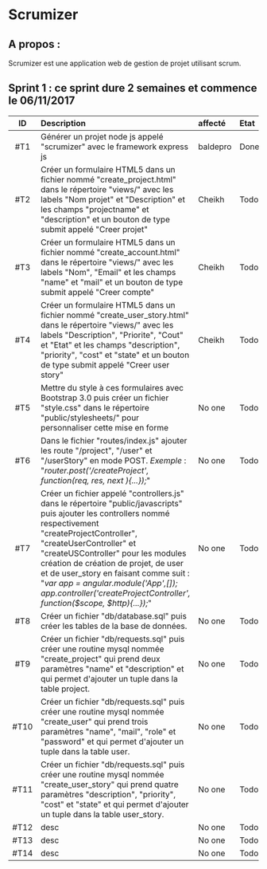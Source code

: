 Scrumizer
=========

A propos :
----------

Scrumizer est une application web de gestion de projet utilisant scrum.

Sprint 1 : ce sprint dure 2 semaines et commence le 06/11/2017
---------


|ID |Description|affecté|Etat|
|:-:|:----------|:---|:---|
|#T1|Générer un projet node js appelé "scrumizer" avec le framework express js |baldepro|Done|
|#T2|Créer un formulaire HTML5 dans un fichier nommé "create_project.html" dans le répertoire "views/" avec les labels "Nom projet" et "Description" et les champs "projectname" et "description" et un bouton de type submit appelé "Creer projet" |Cheikh|Todo|
|#T3|Créer un formulaire HTML5 dans un fichier nommé "create_account.html" dans le répertoire "views/" avec les labels "Nom", "Email" et les champs "name" et "mail" et un bouton de type submit appelé "Creer compte" |Cheikh|Todo|
|#T4|Créer un formulaire HTML5 dans un fichier nommé "create_user_story.html" dans le répertoire "views/" avec les labels "Description", "Priorite", "Cout" et "Etat" et les champs "description", "priority", "cost" et "state" et un bouton de type submit appelé "Creer user story" |Cheikh|Todo|
|#T5|Mettre du style à ces formulaires avec Bootstrap 3.0 puis créer un fichier "style.css" dans le répertoire "public/stylesheets/" pour personnaliser cette mise en forme|No one|Todo|
|#T6|Dans le fichier "routes/index.js" ajouter les route "/project", "/user" et "/userStory" en mode POST. *Exemple* : "*router.post('/createProject', function(req, res, next ){...});*"|No one|Todo|
|#T7|Créer un fichier appelé "controllers.js" dans le répertoire "public/javascripts" puis ajouter les controllers nommé respectivement "createProjectController", "createUserController" et "createUSController" pour les modules création de création de projet, de user et de user_story en faisant comme suit : "*var app = angular.module('App',[]); app.controller('createProjectController', function($scope, $http){...});*"|No one|Todo|
|#T8|Créer un fichier "db/database.sql" puis créer les tables de la base de données.|No one|Todo|
|#T9|Créer un fichier "db/requests.sql" puis créer une routine mysql nommée "create_project" qui prend deux paramètres "name" et "description" et qui permet d'ajouter un tuple dans la table project.|No one|Todo|
|#T10|Créer un fichier "db/requests.sql" puis créer une routine mysql nommée "create_user" qui prend trois paramètres "name", "mail", "role"  et "password" et qui permet d'ajouter un tuple dans la table user. |No one|Todo|
|#T11|Créer un fichier "db/requests.sql" puis créer une routine mysql nommée "create_user_story" qui prend quatre paramètres "description", "priority", "cost" et "state" et qui permet d'ajouter un tuple dans la table user_story. |No one|Todo|
|#T12|desc|No one|Todo|
|#T13|desc|No one|Todo|
|#T14|desc|No one|Todo|
